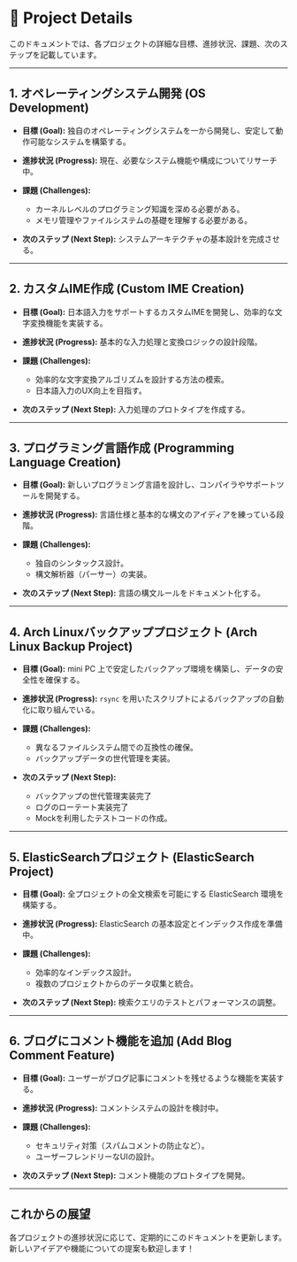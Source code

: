 # 📝 Project Details

このドキュメントでは、各プロジェクトの詳細な目標、進捗状況、課題、次のステップを記載しています。

---

## 1. オペレーティングシステム開発 (OS Development)

- **目標 (Goal):**
  独自のオペレーティングシステムを一から開発し、安定して動作可能なシステムを構築する。
  
- **進捗状況 (Progress):**
  現在、必要なシステム機能や構成についてリサーチ中。
  
- **課題 (Challenges):**
  - カーネルレベルのプログラミング知識を深める必要がある。
  - メモリ管理やファイルシステムの基礎を理解する必要がある。
  
- **次のステップ (Next Step):**
  システムアーキテクチャの基本設計を完成させる。

---

## 2. カスタムIME作成 (Custom IME Creation)

- **目標 (Goal):**
  日本語入力をサポートするカスタムIMEを開発し、効率的な文字変換機能を実装する。
  
- **進捗状況 (Progress):**
  基本的な入力処理と変換ロジックの設計段階。
  
- **課題 (Challenges):**
  - 効率的な文字変換アルゴリズムを設計する方法の模索。
  - 日本語入力のUX向上を目指す。
  
- **次のステップ (Next Step):**
  入力処理のプロトタイプを作成する。

---

## 3. プログラミング言語作成 (Programming Language Creation)

- **目標 (Goal):**
  新しいプログラミング言語を設計し、コンパイラやサポートツールを開発する。
  
- **進捗状況 (Progress):**
  言語仕様と基本的な構文のアイディアを練っている段階。
  
- **課題 (Challenges):**
  - 独自のシンタックス設計。
  - 構文解析器（パーサー）の実装。
  
- **次のステップ (Next Step):**
  言語の構文ルールをドキュメント化する。

---

## 4. Arch Linuxバックアッププロジェクト (Arch Linux Backup Project)

- **目標 (Goal):**
  mini PC 上で安定したバックアップ環境を構築し、データの安全性を確保する。
  
- **進捗状況 (Progress):**
  `rsync` を用いたスクリプトによるバックアップの自動化に取り組んでいる。
  
- **課題 (Challenges):**
  - 異なるファイルシステム間での互換性の確保。
  - バックアップデータの世代管理を実装。
  
- **次のステップ (Next Step):**
  - バックアップの世代管理実装完了
  - ログのローテート実装完了
  - Mockを利用したテストコードの作成。

---

## 5. ElasticSearchプロジェクト (ElasticSearch Project)

- **目標 (Goal):**
  全プロジェクトの全文検索を可能にする ElasticSearch 環境を構築する。
  
- **進捗状況 (Progress):**
  ElasticSearch の基本設定とインデックス作成を準備中。
  
- **課題 (Challenges):**
  - 効率的なインデックス設計。
  - 複数のプロジェクトからのデータ収集と統合。
  
- **次のステップ (Next Step):**
  検索クエリのテストとパフォーマンスの調整。

---

## 6. ブログにコメント機能を追加 (Add Blog Comment Feature)

- **目標 (Goal):**
  ユーザーがブログ記事にコメントを残せるような機能を実装する。
  
- **進捗状況 (Progress):**
  コメントシステムの設計を検討中。
  
- **課題 (Challenges):**
  - セキュリティ対策（スパムコメントの防止など）。
  - ユーザーフレンドリーなUIの設計。
  
- **次のステップ (Next Step):**
  コメント機能のプロトタイプを開発。

---

## これからの展望

各プロジェクトの進捗状況に応じて、定期的にこのドキュメントを更新します。新しいアイデアや機能についての提案も歓迎します！

